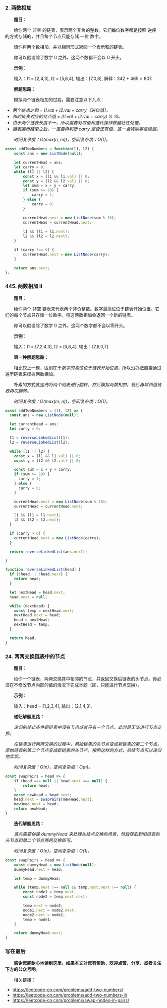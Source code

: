 ### 2. 两数相加

&emsp;&emsp;**题目：**

&emsp;&emsp;给你两个 非空 的链表，表示两个非负的整数。它们每位数字都是按照 逆序 的方式存储的，并且每个节点只能存储 一位 数字。

&emsp;&emsp;请你将两个数相加，并以相同形式返回一个表示和的链表。

&emsp;&emsp;你可以假设除了数字 0 之外，这两个数都不会以 0 开头。

&emsp;&emsp;**示例：**

&emsp;&emsp;输入：l1 = [2,4,3], l2 = [5,6,4], 输出：[7,0,8], 解释：342 + 465 = 807.

&emsp;&emsp;**解题思路：**

&emsp;&emsp;模拟两个链表相加的过程，需要注意以下几点：

- *两个结点之和 = l1.val + l2.val + carry（进位值）。*
- *和的链表对应的结点值 = (l1.val + l2.val + carry) % 10。*
- *由于两个链表长度不一，所以需要对取值和迭代操作做健壮性处理。*
- *链表遍历结束之后，一定要再判断 carry 是否还有值，这一点特别容易遗漏。*

&emsp;&emsp;*时间复杂度：O(max(n, m))，空间复杂度：O(1)。*

```JavaScript
const addTwoNumbers = function(l1, l2) {
    const ans = new ListNode(null);

    let currentHead = ans;
    let carry = 0;
    while (l1 || l2) {
        const x = (l1 && l1.val) || 0;
        const y = (l2 && l2.val) || 0;
        let sum = x + y + carry;
        if (sum >= 10) {
            carry = 1;
        } else {
            carry = 0;
        }

        currentHead.next = new ListNode(sum % 10);
        currentHead = currentHead.next;
        
        l1 && (l1 = l1.next);
        l2 && (l2 = l2.next);
    }

    if (carry !== 0) {
        currentHead.next = new ListNode(carry);
    }

    return ans.next;
};
```

### 445. 两数相加 II

&emsp;&emsp;**题目：**

&emsp;&emsp;给你两个 非空 链表来代表两个非负整数。数字最高位位于链表开始位置。它们的每个节点只存储一位数字。将这两数相加会返回一个新的链表。

&emsp;&emsp;你可以假设除了数字 0 之外，这两个数字都不会以零开头。

&emsp;&emsp;**示例：**

&emsp;&emsp;输入：l1 = [7,2,4,3], l2 = [5,6,4], 输出：[7,8,0,7].

&emsp;&emsp;**第一种解题思路：**

&emsp;&emsp;相比较上一题，区别在于*数字的高位位于链表开始位置*，所以没办法直接通过遍历链表来模拟两数相加。

&emsp;&emsp;朴素的方式就是*先将两个链表进行翻转，然后模拟两数相加，最后再将和值链表再次翻转*。

&emsp;&emsp;*时间复杂度：O(max(m, n))，空间复杂度：O(1)。*

```JavaScript
const addTwoNumbers = (l1, l2) => {
  const ans = new ListNode(null);

  let currentHead = ans;
  let carry = 0;

  l1 = reverseLinkedList(l1);
  l2 = reverseLinkedList(l2);

  while (l1 || l2) {
    const x = (l1 && l1.val) || 0;
    const y = (l2 && l2.val) || 0;

    const sum = x + y + carry;
    if (sum >= 10) {
      carry = 1;
    } else {
      carry = 0;
    }

    currentHead.next = new ListNode(sum % 10);
    currentHead = currentHead.next;

    l1 && (l1 = l1.next);
    l2 && (l2 = l2.next);
  }

  if (carry > 0) {
    currentHead.next = new ListNode(carry);
  }

  return reverseLinkedList(ans.next);

}

function reverseLinkedList(head) {
  if (!head || !head.next) {
    return head;
  }

  let nextHead = head.next;
  head.next = null;

  while (nextHead) {
    const temp = nextHead.next;
    nextHead.next = head;
    head = nextHead;
    nextHead = temp;
  }

  return head;
}
```

### 24. 两两交换链表中的节点

&emsp;&emsp;**题目：**

&emsp;&emsp;给你一个链表，两两交换其中相邻的节点，并返回交换后链表的头节点。你必须在不修改节点内部的值的情况下完成本题（即，只能进行节点交换）。

&emsp;&emsp;**示例：**

&emsp;&emsp;输入：head = [1,2,3,4], 输出：[2,1,4,3].

&emsp;&emsp;**递归解题思路：**

&emsp;&emsp;*递归的终止条件是链表中没有节点或者只有一个节点，此时是无法进行节点交换。*

&emsp;&emsp;*在链表进行两两交换的过程中，原始链表的头节点变成新链表的第二个节点，原始链表的第二个节点变成新链表的头节点，按照这样的方式，后续节点可以递归地实现。*

&emsp;&emsp;*时间复杂度：O(n)，空间复杂度：O(n)。*

```JavaScript
const swapPairs = head => {
    if (head === null || head.next === null) {
        return head;
    }
    const newHead = head.next;
    head.next = swapPairs(newHead.next);
    newHead.next = head;
    return newHead;
}
```

&emsp;&emsp;**迭代解题思路：**

&emsp;&emsp;*首先需要创建 dummyHead 来处理头结点交换的场景，然后获取到旧链表的头节点和第二个节点两两交换即可。*

&emsp;&emsp;*时间复杂度：O(n)，空间复杂度：O(1)。*

```JavaScript
const swapPairs = head => {
    const dummyHead = new ListNode(null);
    dummyHead.next = head;

    let temp = dummyHead;

    while (temp.next !== null && temp.next.next !== null) {
        const node1 = temp.next;
        const node2 = temp.next.next;

        temp.next = node2;
        node1.next = node2.next;
        node2.next = node1;
        temp = node1;
    }

    return dummyHead.next;
}
```

### 写在最后

&emsp;&emsp;**感谢您能耐心地读到这里，如果本文对您有帮助，欢迎点赞、分享、或者关注下方的公众号哟。**

&emsp;&emsp;相关链接：

- https://leetcode-cn.com/problems/add-two-numbers/
- https://leetcode-cn.com/problems/add-two-numbers-ii/
- https://leetcode-cn.com/problems/swap-nodes-in-pairs/